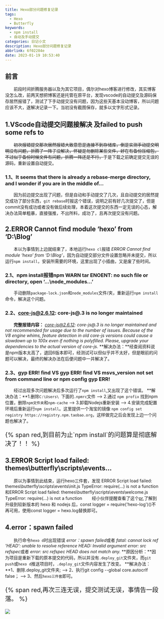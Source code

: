 ```yaml
---
title: Hexo部分问题修复记录
tags:
  - Hexo
  - Butterfly
keywords:
  - npm install
  - 自动及手动提交
categories: 日记小文
description: Hexo部分问题修复记录
abbrlink: 6f02284e
date: 2023-01-19 10:53:40
---
```

## 前言
&emsp;&emsp;前段时间折腾服务器以及为其它项目，偶尔对hexo博客进行修改，其实博客没怎么改，前两天想把博客还是托管在原平台，发现vscode的自动提交及源码保存居然报错了，测试了下手动提交没有问题，因为这些天基本没动博客，所以问题应该不大，遂解决记录一下。当初没有截图保存，就多以文字形式记录。
## 1.VScode自动提交问题接解决 及failed to push some refs to
&emsp;&emsp;~~初次报错提交那次居然报错大致意思是连接不到存储库，倒是实测手动提交明明没有问题，折腾了一阵子没解决，怀疑是勿删除某些文件，好在有备份压缩包，不过似乎备份时候文件有问题，折腾一阵还是不行，~~于是下载之前确定提交无误的源码，重新设置自动提交。

### 1.1、It seems that there is already a rebase-merge directory, and I wonder if you are in the middle of...
&emsp;&emsp;因为前边提交出现了问题，但是自动和手动提交了几次，且自动提交的居然提交成功了部分东西，`git rebase`时报这个错误，说明之前有好几次提交了，但是commit没有成功或者没有做后续处理，本着这次提交的东西一定无误的心态，解决办法简单粗暴，直接强推，不出所料，成功了，且再次提交没有问题。

## 2.ERROR Cannot find module ‘hexo’ from ‘D:\Blog’
&emsp;&emsp;本以为事情到上边就结束了，本地运行`hexo cl`报错 *ERROR Cannot find module ‘hexo’ from ‘D:\Blog’*，因为自动提交部分文件设置忽略并未提交，所以运行`npm install`，安装所需要的环境，这里出现了小插曲，又是废了些时间。

### 2.1、npm install报错npm WARN tar ENOENT: no such file or directory, open ‘...\node_modules\...’
&emsp;&emsp;手动删除`package-lock.json`和`node_modules`文件/夹，重新运行`npm install`命令，解决这个问题。

### 2.2、core-js@2.6.12: core-js@.3 is no longer maintained
&emsp;&emsp;**完整报错内容：** *core-js@2.6.12: core-js@.3 is no longer maintained and not recommended for usage due to the number of issues. Because of the V8 engine whims, feature detection in old core-js versions could cause a slowdown up to 100x even if nothing is polyfilled. Please, upgrade your dependencies to the actual version of core-js.*
**解决办法：**经查阅资料说是npm版本太高了，退回6版本即可，经测试可以但似乎并不太好，但是眼前的问题可以解决，最终的解决办法在后便问题中一并解决了。

### 2.3、gyp ERR! find VS gyp ERR! find VS msvs_version not set from command line or npm config gyp ERR!
&emsp;&emsp;经过出现多次问题解决后多次运行了`npm install`,又出现了这个错误。
**解决办法：**1.删除`C:\Users\ `下面的`.npmrc`文件 --> 2.通过 `npm profix` 找到npm位置，删除`npm文件夹`和`npm-cache` --> 3.卸载Nodejs重新安装 --> 4.安装完成配置环境后重新运行`npm install`。这里提供一个淘宝的镜像 `npm config set registry https://registry.npm.taobao.org`，这样做完之后会发现上边一个问题也解决了。
<p style="font-size:20px;">{% span red,到目前为止`npm install`的问题算是彻底解决了！！ %}</p>


## 3.ERROR Script load failed: themes\butterfly\scripts\events\...
&emsp;&emsp;原以为事情到此结束，运行hexo三件套，发现
ERROR Script load failed: themes\butterfly\scripts\events\init.js
TypeError: require(...) is not a function和ERROR Script load failed: themes\butterfly\scripts\events\welcome.js
TypeError: require(...) is not a function
&emsp;&emsp;经小伙伴提醒查看了这个[pr](https://github.com/jerryc127/hexo-theme-butterfly/pull/1102),了解到升级到较新版本的 hexo 和 nodejs 后，const logger = require('hexo-log')()不再可用，使用const logger = hexo.log替换即可。

## 4.error：spawn failed
&emsp;&emsp;执行命令`hexo d`时出现错误
*error：spawn failed*或者
*fatal: cannot lock ref 'HEAD': unable to resolve reference HEAD: Invalid argument error: src refspec*或者
*error: src refspec HEAD does not match any.*
**原因分析：**因为项目是重新下载的原本提交的代码，所以并没有`.deploy_git`文件夹，而`git push`或`hexo d`推送项目时，`.deploy_git`文件内容发生了改变。
**解决办法：**1、删除.deploy_git文件夹; --> 2、执行git config --global core.autocrlf false； --> 3、然后`hexo三件套`即可。

<p style="font-size:20px;">{% span red,再次三连无误，提交测试无误，事情告一段落。 %}</p>

![](https://s2.loli.net/2022/11/24/siMAqL1Zewz3QlJ.webp)